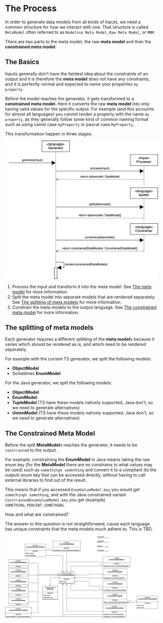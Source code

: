 # The Process

In order to generate data models from all kinds of inputs, we need a common structure for how we interact with one. That structure is called `MetaModel` often referred to as `Modelina Meta Model`, `Raw Meta Model`, or `MMM`.

There are two parts to the meta model, the raw **meta model** and then the **constrained meta model**.

## The Basics

Inputs generally don't have the faintest idea about the constraints of an output and it is therefore the **meta model** does not have any constraints, and it is perfectly normal and expected to name your properties `my property`. 

Before the model reaches the generator, it gets transformed to a **constrained meta model**. Here it converts the raw **meta model** into only having valid values for the specific output. For example (and this accounts for almost all languages) you cannot render a property with the name `my property`, as they generally follow some kind of common naming format such as using camel case `myProperty` or pascal case `MyProperty`. 

This transformation happen in three stages. 

<p align="center">
  <img src="./img/RenderingProcess.png" />
</p>

1. Process the input and transform it into the meta model. See [The meta model](./the_meta_model.md) for more information.
2. Split the meta model into separate models that are rendered separately. See [The splitting of meta models](#The-splitting-of-data-models) for more information. 
3. Constrain the meta models to the output language. See [The constrained meta model](#the-constrained-data-model) for more information.

## The splitting of meta models
Each generator requires a different splitting of the **meta model**s because it varies which should be rendered as is, and which need to be rendered separately.

For example with the current TS generator, we split the following models:
- **ObjectModel**
- Sometimes **EnumModel**

For the Java generator, we split the following models:
- **ObjectModel**
- **EnumModel**
- **TupleModel** (TS have these models natively supported, Java don't, so we need to generate alternatives)
- **UnionModel** (TS have these models natively supported, Java don't, so we need to generate alternatives)

## The Constrained Meta Model

Before the split **MetaModel**s reaches the generator, it needs to be `constrained` to the output. 

For example, constraining the **EnumModel** in Java means taking the raw enum key (for the **MetaModel** there are no constrains to what values may be used) such as `something% something` and convert it to a compliant (to the output) enum key that can be accessed directly, without having to call external libraries to find out of the result.

This means that if you accessed `EnumValueModel.key` you would get `something% something`, and with the Java constrained variant `ConstrainedEnumValueModel.key` you get (example) `SOMETHING_PERCENT_SOMETHING`.

How and what are constrained?

The answer to this question is not straightforward, cause each language has unique constraints that the meta models much adhere to. This is TBD.

<p align="center">
  <img src="./img/ConstrainedMetaModel.png" />
</p>